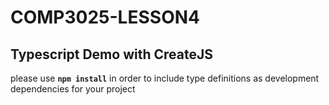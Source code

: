 # COMP3025-LESSON4
## Typescript Demo with CreateJS
please use **`npm install`** in order to include type definitions as development dependencies for your project